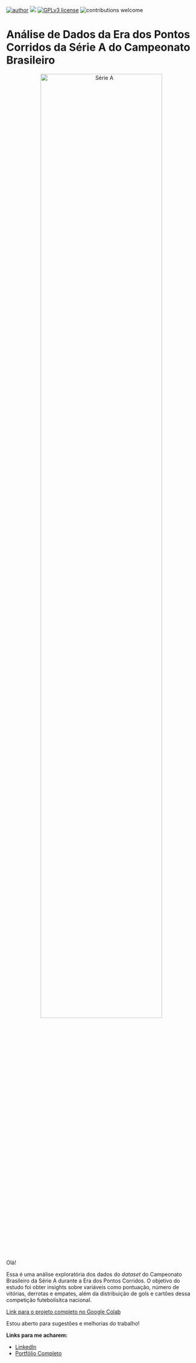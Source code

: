 [![author](https://img.shields.io/badge/author-henriquewfranco-red.svg)](https://www.linkedin.com/in/henriquewfranco/) [![](https://img.shields.io/badge/python-3.7+-blue.svg)](https://www.python.org/downloads/release/python-365/) [![GPLv3 license](https://img.shields.io/badge/License-GPLv3-blue.svg)](http://perso.crans.org/besson/LICENSE.html) ![contributions welcome](https://img.shields.io/badge/contributions-welcome-brightgreen.svg?style=flat)
# Análise de Dados da Era dos Pontos Corridos da Série A do Campeonato Brasileiro

<p align="center">
  <img alt="Série A" width="80%" src="https://publisher-publish.s3.eu-central-1.amazonaws.com/pb-brasil247/swp/jtjeq9/media/20210924080952_15577685bb1360072c42e868e6fa602b5c2d2fd9e6e968d642648607b828b6c2.jpg">
</p>

Olá!

Essa é uma análise exploratória dos dados do *dataset* do Campeonato Brasileiro da Série A durante a Era dos Pontos Corridos. O objetivo do estudo foi obter insights sobre variáveis como pontuação, número de vitórias, derrotas e empates, além da distribuição de gols e cartões dessa competição futebolísitca nacional.

[Link para o projeto completo no Google Colab](https://colab.research.google.com/drive/1sXlmLboty2xJMlC_YGA_uxpQNJGXYA9E?usp=sharing)

Estou aberto para sugestões e melhorias do trabalho!

**Links para me acharem:**
* [LinkedIn](https://www.linkedin.com/in/henriquewfranco/)
* [Portfólio Completo](https://github.com/HenriqueWF/data_science/edit/main/README.md)
